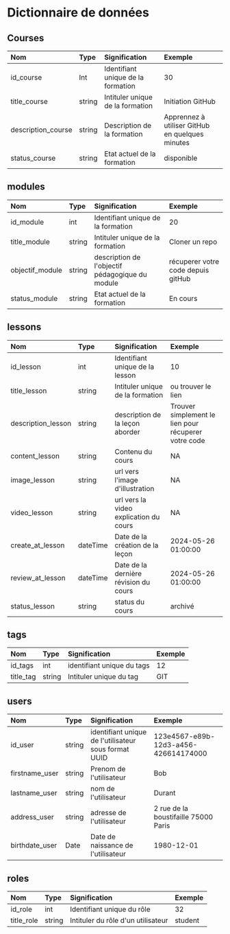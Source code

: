 # Dictionnaire de données

## Courses

|Nom|Type|Signification|Exemple|
|:--|:------|:------------|:---|
|id_course|Int|Identifiant unique de la formation|30|
|title_course| string |Intituler unique de la formation|Initiation GitHub|
|description_course|string|Description de la formation|Apprennez à utiliser GitHub en quelques minutes|
|status_course|string|Etat actuel de la formation|disponible|

## modules

|Nom|Type|Signification|Exemple|
|:--|:------|:------------|:---|
|id_module|int|Identifiant unique de la formation|20|
|title_module|string|Intituler unique de la formation|Cloner un repo|
|objectif_module|string|description de l'objectif pédagogique du module|récuperer votre code depuis gitHub|
|status_module|string|Etat actuel de la formation|En cours|

## lessons

|Nom|Type|Signification|Exemple|
|:--|:------|:------------|:---|
|id_lesson|int|Identifiant unique de la lesson|10|
|title_lesson|string|Intituler unique de la formation|ou trouver le lien|
|description_lesson|string|description de la leçon aborder|Trouver simplement le lien pour récuperer votre code|
|content_lesson|string|Contenu du cours| NA|
|image_lesson|string|url vers l'image d'illustration|NA|
|video_lesson|string|url vers la video explication du cours|NA|
|create_at_lesson|dateTime|Date de la création de la leçon|2024-05-26 01:00:00|
|review_at_lesson|dateTime|Date de la dernière révision du cours|2024-05-26 01:00:00|
|status_lesson|string|status du cours|archivé|

## tags

|Nom|Type|Signification|Exemple|
|:--|:------|:------------|:---|
|id_tags|int|identifiant unique du tags|12|
|title_tag|string|Intituler unique du tag|GIT|

## users

|Nom|Type|Signification|Exemple|
|:--|:------|:------------|:---|
|id_user|string| identifiant unique de l'utilisateur sous format UUID |123e4567-e89b-12d3-a456-426614174000|
|firstname_user|string|Prenom de l'utilisateur|Bob|
|lastname_user|string|nom de l'utilisateur|Durant|
|address_user|string|adresse de l'utilisateur|2 rue de la boustifaille 75000 Paris|
|birthdate_user|Date|Date de naissance de l'utilisateur|1980-12-01|

## roles

|Nom|Type|Signification|Exemple|
|:--|:------|:------------|:---|
|id_role|int|Identifiant unique du rôle|32|
|title_role|string|Intituler du rôle d'un utilisateur|student|
